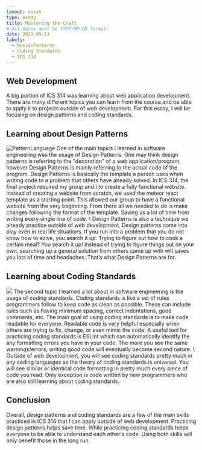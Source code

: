 ```yaml
---
layout: essay
type: essay
title: Mastering the Craft
# All dates must be YYYY-MM-DD format!
date: 2021-05-13
labels:
  - DesignPatterns
  - Coding Standards
  - ICS 314
---
```


## Web Development
A big portion of ICS 314 was learning about web application development. 
There are many different topics you can learn from the course and be able to apply it to projects outside of web development. 
For this essay, I will be focusing on design patterns and coding standards.

## Learning about Design Patterns
<img class="ui medium right floated rounded image" src="https://images-na.ssl-images-amazon.com/images/I/61DirDeK3tL._AC_UL600_SR393,600_.jpg" alt="PatternLanguage">
One of the main topics I learned in software engineering was the usage of Design Patterns. 
One may think design patterns is referring to the "decoration" of a web application/program, however Design Patterns is mainly referring to the actual code of the program.
Design Patterns is basically the template a person uses when writing code to a problem that others have already solved. 
In ICS 314, the final project required my group and I to create a fully functional website.
Instead of creating a website from scratch, we used the meteor react template as a starting point. 
This allowed our group to have a functional website from the very beginning. 
From there all we needed to do is make changes following the format of the template. 
Saving us a lot of time from writing every single line of code.  
  \
Design Patterns is also a technique we already practice outside of web development. 
Design patterns come into play even in real life situations. 
If you run into a problem that you do not know how to solve, you search it up. 
Trying to figure out how to cook a certain meal? 
You search it up! 
Instead of trying to figure things out on your own, searching up a general solution from others came up with will saves you lots of time and headaches. 
That’s what Design Patterns are for.

## Learning about Coding Standards
<img class="ui medium left floated rounded image" src="https://www.ommzi.com/wp-content/uploads/2019/01/Coding-Standards.jpg">
The second topic I learned a lot about in software engineering is the usage of coding standards. 
Coding standards is like a set of rules programmers follow to keep code as clean as possible. 
These can include rules such as having minimum spacing, correct indentations, good comments, etc. 
The main goal of using coding standards is to make code readable for everyone. 
Readable code is very helpful especially when others are trying to fix, change, or even mimic the code. 
 A useful tool for practicing coding standards is ESLint which can automatically identify the any formatting errors you have in your code. 
The more you see the same warnings/errors, writing good code will eventually become second nature.  
  \
Outside of web development, you will see coding standards pretty much in any coding languages as the theory of coding standards is universal. 
You will see similar or identical code formatting in pretty much every piece of code you read. 
Only exception is code written by new programmers who are also still learning about coding standards. 

## Conclusion
Overall, design patterns and coding standards are a few of the main skills practiced in ICS 314 that I can apply outside of web development.
Practicing design patterns helps save time. While practicing coding standards helps everyone to be able to understand each other's code.
Using both skills will only benefit those in the long run. 





